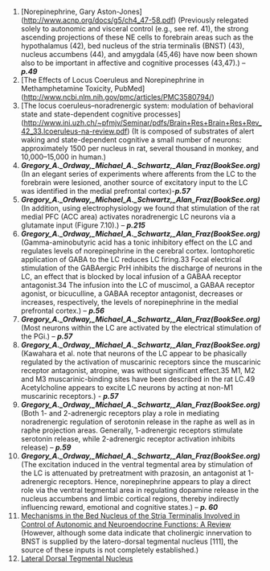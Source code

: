 1.	[Norepinephrine, Gary Aston-Jones] (http://www.acnp.org/docs/g5/ch4_47-58.pdf) (Previously relegated solely to autonomic and visceral control (e.g., see ref. 41), the strong ascending projections of these NE cells to forebrain areas such as the hypothalamus (42), bed nucleus of the stria terminalis (BNST) (43), nucleus accumbens (44), and amygdala (45,46) have now been shown also to be important in affective and cognitive processes (43,47).) – ***p.49***
2.	[The Effects of Locus Coeruleus and Norepinephrine in Methamphetamine Toxicity, PubMed] (http://www.ncbi.nlm.nih.gov/pmc/articles/PMC3580794/)
3. [The locus coeruleus–noradrenergic system: modulation of behavioral state and state-dependent cognitive processes]	(http://www.ini.uzh.ch/~pfmjv/Seminar/pdfs/Brain+Res+Brain+Res+Rev_42_33.lcoeruleus-na-review.pdf) (It is composed of substrates of alert waking and state-dependent cognitive a small number of neurons: approximately 1500 per nucleus in rat, several thousand in monkey, and 10,000–15,000 in human.)
4.	***Gregory_A._Ordway,_Michael_A._Schwartz,_Alan_Fraz(BookSee.org)*** (In an elegant series of experiments where afferents from the LC to the forebrain were lesioned, another source of excitatory input to the LC was identified in the medial prefrontal cortex)-***p.57***
5.	***Gregory_A._Ordway,_Michael_A._Schwartz,_Alan_Fraz(BookSee.org)*** (In addition, using electrophysiology we found that stimulation of the rat medial PFC (ACC area) activates noradrenergic LC neurons via a glutamate input (Figure 7.10).) – ***p.215***
6.	***Gregory_A._Ordway,_Michael_A._Schwartz,_Alan_Fraz(BookSee.org)*** (Gamma-aminobutyric acid has a tonic inhibitory effect on the LC and regulates levels of norepinephrine in the cerebral cortex. Iontophoretic application of GABA to the LC reduces LC firing.33 Focal electrical stimulation of the GABAergic PrH inhibits the discharge of neurons in the LC, an effect that is blocked by local infusion of a GABAA receptor antagonist.34 The infusion into the LC of muscimol, a GABAA receptor agonist, or bicuculline, a GABAA receptor antagonist, decreases or increases, respectively, the levels of norepinephrine in the medial prefrontal cortex.) – ***p.56***
7.	***Gregory_A._Ordway,_Michael_A._Schwartz,_Alan_Fraz(BookSee.org)***  (Most neurons within the LC are activated by the electrical stimulation of the PGi.) – ***p.57***
8.	***Gregory_A._Ordway,_Michael_A._Schwartz,_Alan_Fraz(BookSee.org)***  (Kawahara et al. note that neurons of the LC appear to be phasically regulated by the activation of muscarinic receptors since the muscarinic receptor antagonist, atropine, was without significant effect.35 M1, M2 and M3 muscarinic-binding sites have been described in the rat LC.49 Acetylcholine appears to excite LC neurons by acting at non-M1 muscarinic receptors.) - ***p.57***
9.	***Gregory_A._Ordway,_Michael_A._Schwartz,_Alan_Fraz(BookSee.org)*** (Both 1- and 2-adrenergic receptors play a role in mediating noradrenergic regulation of serotonin release in the raphe as well as in raphe projection areas. Generally, 1-adrenergic receptors stimulate serotonin release, while 2-adrenergic receptor activation inhibits release) – ***p.59***
10.	***Gregory_A._Ordway,_Michael_A._Schwartz,_Alan_Fraz(BookSee.org)*** (The excitation induced in the ventral tegmental area by stimulation of the LC is attenuated by pretreatment with prazosin, an antagonist at 1-adrenergic receptors. Hence, norepinephrine appears to play a direct role via the ventral tegmental area in regulating dopamine release in the nucleus accumbens and limbic cortical regions, thereby indirectly influencing reward, emotional and cognitive states.) – ***p. 60***
11.	[Mechanisms in the Bed Nucleus of the Stria Terminalis Involved in Control of Autonomic and Neuroendocrine Functions: A Review](http://www.ncbi.nlm.nih.gov/pmc/articles/PMC3637669/)  (However, although some data indicate that cholinergic innervation to BNST is supplied by the latero-dorsal tegmental nucleus [111], the source of these inputs is not completely established.)
12.	[Lateral Dorsal Tegmental Nucleus](http://brainmaps.org/index.php?pm=lateral%20dorsal%20tegmental%20nucleus)
